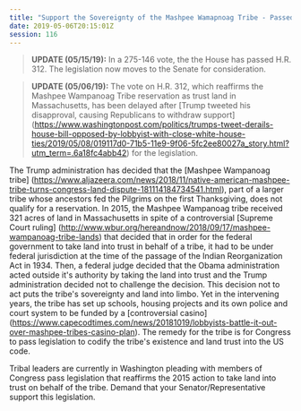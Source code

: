 ```yaml
---
title: "Support the Sovereignty of the Mashpee Wamapnoag Tribe - Passed House"
date: 2019-05-06T20:15:01Z
session: 116
---
```

>**UPDATE (05/15/19):** In a 275-146 vote, the the House has passed H.R. 312. The legislation now moves to the Senate for consideration.

>**UPDATE (05/06/19):** The vote on H.R. 312, which reaffirms the Mashpee Wampanoag Tribe reservation as trust land in Massachusetts, has been delayed after [Trump tweeted his disapproval, causing Republicans to withdraw support] (https://www.washingtonpost.com/politics/trumps-tweet-derails-house-bill-opposed-by-lobbyist-with-close-white-house-ties/2019/05/08/019117d0-71b5-11e9-9f06-5fc2ee80027a_story.html?utm_term=.6a18fc4abb42) for the legislation.

The Trump administration has decided that the [Mashpee Wampanoag tribe] (https://www.aljazeera.com/news/2018/11/native-american-mashpee-tribe-turns-congress-land-dispute-181114184734541.html), part of a larger tribe whose ancestors fed the Pilgrims on the first Thanksgiving, does not qualify for a reservation. In 2015, the Mashpee Wampanoag tribe received 321 acres of land in Massachusetts in spite of a controversial [Supreme Court ruling] (http://www.wbur.org/hereandnow/2018/09/17/mashpee-wampanoag-tribe-lands) that decided that in order for the federal government to take land into trust in behalf of a tribe, it had to be under federal jurisdiction at the time of the passage of the Indian Reorganization Act in 1934. Then, a federal judge decided that the Obama administration acted outside it's authority by taking the land into trust and the Trump administration decided not to challenge the decision. This decision not to act puts the tribe's sovereignty and land into limbo. Yet in the intervening years, the tribe has set up schools, housing projects and its own police and court system to be funded by a [controversial casino] (https://www.capecodtimes.com/news/20181019/lobbyists-battle-it-out-over-mashpee-tribes-casino-plan). The remedy for the tribe is for Congress to pass legislation to codify the tribe's existence and land trust into the US code.  

Tribal leaders are currently in Washington pleading with members of Congress pass legislation that reaffirms the 2015 action to take land into trust on behalf of the tribe. Demand that your Senator/Representative support this legislation.
